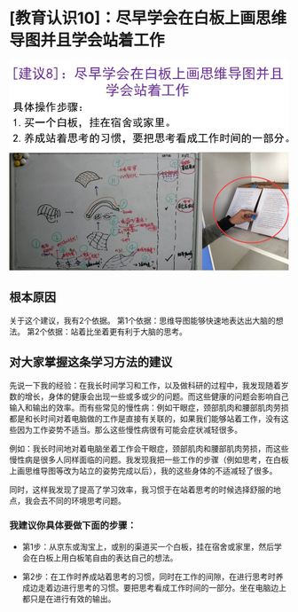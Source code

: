 # [教育认识10]：尽早学会在白板上画思维导图并且学会站着工作

![](/images/章4-最大限度利用现有教育系统的资源/10.尽早学会在白板上画思维导图并且学会站着工作/幻灯片17.JPG)

## 根本原因

关于这个建议，我有2个依据。
第1个依据：思维导图能够快速地表达出大脑的想法。
第2个依据：站着比坐着更有利于大脑的思考。

## 对大家掌握这条学习方法的建议

先说一下我的经验：在我长时间学习和工作，以及做科研的过程中，我发现随着岁数的增长，身体的健康会出现一些或多或少的问题。而这些健康的问题会影响自己输入和输出的效率。而有些常见的慢性病：例如干眼症，颈部肌肉和腰部肌肉劳损都是和长时间对着电脑做的工作是直接有关联的，如果我们能够站着工作，没有这些因为工作姿势不适当。那么这些慢性病很有可能会症状减轻很多。

例如：我长时间地对着电脑坐着工作会干眼症，颈部肌肉和腰部肌肉劳损，而这些慢性病是很多人同样面临的问题。我发现我把一些工作的步骤（例如思考，在白板上画思维导图等改为站立的姿势完成以后），我的这些身体的不适减轻了很多。

同时，这样我发现了提高了学习效率，我习惯于在站着思考的时候选择舒服的地点，我会去不同的环境思考问题。

### 我建议你具体要做下面的步骤：

- 第1步：从京东或淘宝上，或别的渠道买一个白板，挂在宿舍或家里，然后学会在白板上用白板笔自由的表达自己的想法。

- 第2步：在工作时养成站着思考的习惯，同时在工作的间隙，在进行思考时养成边走着边进行思考的习惯。要把思考看成工作时间的一部分。坐在电脑边上都只是在进行有效的输出。

